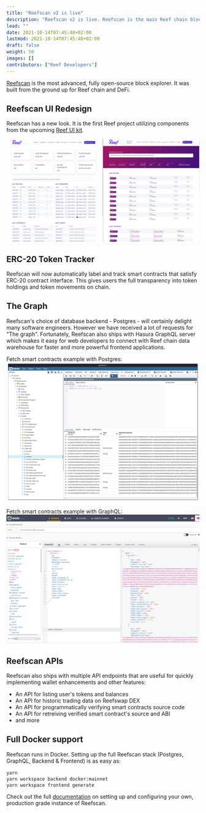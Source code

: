 ```yaml
---
title: "Reefscan v2 is live"
description: "Reefscan v2 is live. Reefscan is the main Reef chain block explorer."
lead: ""
date: 2021-10-14T07:45:48+02:00
lastmod: 2021-10-14T07:45:48+02:00
draft: false
weight: 50
images: []
contributors: ["Reef Developers"]
---
```


[Reefscan](https://reefscan.com) is the most advanced, fully open-source block explorer. It was built from
the ground up for Reef chain and DeFi.

## Reefscan UI Redesign
Reefscan has a new look. It is the first Reef project utilizing components from the upcoming [Reef UI kit]().

![](redesign.png)

## ERC-20 Token Tracker
Reefscan will now automatically label and track smart contracts that satisfy ERC-20 contract interface.
This gives users the full transparency into token holdings and token movements on chain.

## The Graph
Reefscan's choice of database backend - Postgres - will certainly delight many software engineers.
However we have received a lot of requests for "The graph". Fortunately, Reefscan also ships with
Hasura GraphQL server which makes it easy for web developers to connect with Reef chain
data warehouse for faster and more powerful frontend applications.

Fetch smart contracts example with Postgres:
![](pg.png)

Fetch smart contracts example with GraphQL:
![](graphql.png)

## Reefscan APIs
Reefscan also ships with multiple API endpoints that are useful for quickly implementing wallet
enhancements and other features:
 - An API for listing user's tokens and balances
 - An API for historic trading data on Reefswap DEX
 - An API for programmatically verifying smart contracts source code
 - An API for retreiving verified smart contract's source and ABI
 - and more

## Full Docker support
Reefscan runs in Docker. Setting up the full Reefscan stack (Postgres, GraphQL, Backend & Frontend)
is as easy as:
```
yarn
yarn workspace backend docker:mainnet
yarn workspace frontend generate
```
Check out the full [documentation](https://github.com/reef-defi/reef-explorer#readme) on setting up and configuring your own, production grade instance of Reefscan.
